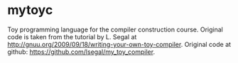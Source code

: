 # mytoyc

Toy programming language for the compiler construction course. Original code is taken from the tutorial by L. Segal at http://gnuu.org/2009/09/18/writing-your-own-toy-compiler. Original code at github: https://github.com/lsegal/my_toy_compiler.